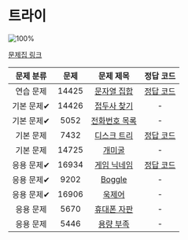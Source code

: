 # 트라이

![100%](https://progress-bar.dev/3/?scale=10&title=progress&width=500&color=babaca&suffix=/10)

[문제집 링크](https://www.acmicpc.net/workbook/view/12649)

| 문제 분류 | 문제 | 문제 제목 | 정답 코드 |
| :--: | :--: | :--: | :--: |
| 연습 문제 | 14425 | [문자열 집합](https://www.acmicpc.net/problem/14425) | [정답 코드](../0x1F/solutions/14425.cpp) |
| 기본 문제✔ | 14426 | [접두사 찾기](https://www.acmicpc.net/problem/14426) | - |
| 기본 문제✔ | 5052 | [전화번호 목록](https://www.acmicpc.net/problem/5052) | - |
| 기본 문제 | 7432 | [디스크 트리](https://www.acmicpc.net/problem/7432) | [정답 코드](../0x1F/solutions/7432.cpp) |
| 기본 문제 | 14725 | [개미굴](https://www.acmicpc.net/problem/14725) | - |
| 응용 문제✔ | 16934 | [게임 닉네임](https://www.acmicpc.net/problem/16934) | [정답 코드](../0x1F/solutions/16934.cpp) |
| 응용 문제✔ | 9202 | [Boggle](https://www.acmicpc.net/problem/9202) | - |
| 응용 문제✔ | 16906 | [욱제어](https://www.acmicpc.net/problem/16906) | - |
| 응용 문제 | 5670 | [휴대폰 자판](https://www.acmicpc.net/problem/5670) | - |
| 응용 문제 | 5446 | [용량 부족](https://www.acmicpc.net/problem/5446) | - |
